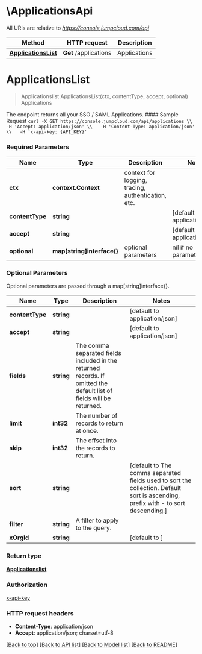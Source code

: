 # \ApplicationsApi

All URIs are relative to *https://console.jumpcloud.com/api*

Method | HTTP request | Description
------------- | ------------- | -------------
[**ApplicationsList**](ApplicationsApi.md#ApplicationsList) | **Get** /applications | Applications


# **ApplicationsList**
> Applicationslist ApplicationsList(ctx, contentType, accept, optional)
Applications

The endpoint returns all your SSO / SAML Applications.  #### Sample Request ``` curl -X GET https://console.jumpcloud.com/api/applications \\   -H 'Accept: application/json' \\   -H 'Content-Type: application/json' \\   -H 'x-api-key: {API_KEY}'   ```

### Required Parameters

Name | Type | Description  | Notes
------------- | ------------- | ------------- | -------------
 **ctx** | **context.Context** | context for logging, tracing, authentication, etc.
  **contentType** | **string**|  | [default to application/json]
  **accept** | **string**|  | [default to application/json]
 **optional** | **map[string]interface{}** | optional parameters | nil if no parameters

### Optional Parameters
Optional parameters are passed through a map[string]interface{}.

Name | Type | Description  | Notes
------------- | ------------- | ------------- | -------------
 **contentType** | **string**|  | [default to application/json]
 **accept** | **string**|  | [default to application/json]
 **fields** | **string**| The comma separated fields included in the returned records. If omitted the default list of fields will be returned. | 
 **limit** | **int32**| The number of records to return at once. | 
 **skip** | **int32**| The offset into the records to return. | 
 **sort** | **string**|  | [default to The comma separated fields used to sort the collection. Default sort is ascending, prefix with - to sort descending.]
 **filter** | **string**| A filter to apply to the query. | 
 **xOrgId** | **string**|  | [default to ]

### Return type

[**Applicationslist**](applicationslist.md)

### Authorization

[x-api-key](../README.md#x-api-key)

### HTTP request headers

 - **Content-Type**: application/json
 - **Accept**: application/json; charset=utf-8

[[Back to top]](#) [[Back to API list]](../README.md#documentation-for-api-endpoints) [[Back to Model list]](../README.md#documentation-for-models) [[Back to README]](../README.md)

